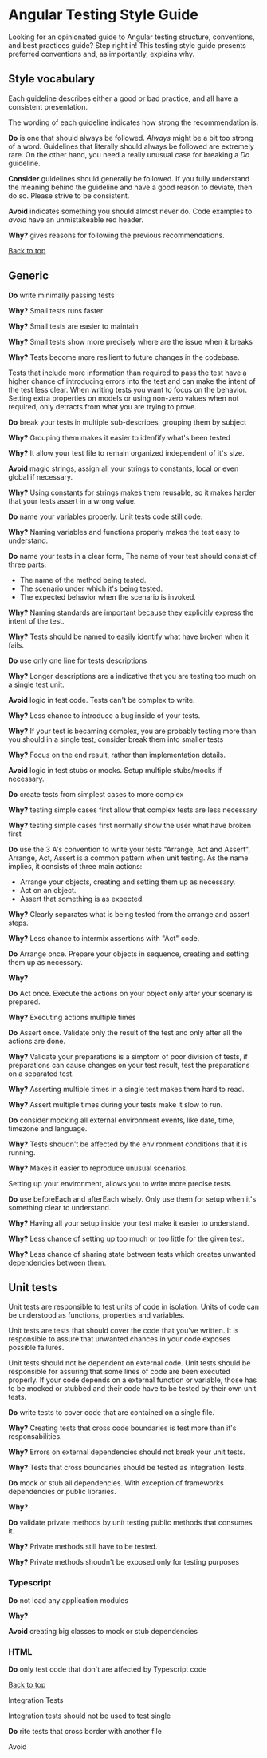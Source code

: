 # Angular Testing Style Guide

Looking for an opinionated guide to Angular testing structure, conventions, and best practices guide?
Step right in!
This testing style guide presents preferred conventions and, as importantly, explains why.


## Style vocabulary

Each guideline describes either a good or bad practice, and all have a consistent presentation.

The wording of each guideline indicates how strong the recommendation is.

**Do** is one that should always be followed.
_Always_ might be a bit too strong of a word.
Guidelines that literally should always be followed are extremely rare.
On the other hand, you need a really unusual case for breaking a *Do* guideline.

**Consider** guidelines should generally be followed.
If you fully understand the meaning behind the guideline and have a good reason to deviate, then do so. Please strive to be consistent.

**Avoid** indicates something you should almost never do. Code examples to *avoid* have an unmistakeable red header.

**Why?** gives reasons for following the previous recommendations.

<a href="#toc">Back to top</a>

## Generic

**Do** write minimally passing tests

**Why?** Small tests runs faster

**Why?** Small tests are easier to maintain

**Why?** Small tests show more precisely where are the issue when it breaks

**Why?** Tests become more resilient to future changes in the codebase.

Tests that include more information than required to pass the test have a higher chance of introducing errors into the test and can make the intent of the test less clear. When writing tests you want to focus on the behavior. Setting extra properties on models or using non-zero values when not required, only detracts from what you are trying to prove.

**Do** break your tests in multiple sub-describes, grouping them by subject

**Why?** Grouping them makes it easier to idenfify what's been tested

**Why?** It allow your test file to remain organized independent of it's size.


**Avoid** magic strings, assign all your strings to constants, local or even global if necessary.

**Why?** Using constants for strings makes them reusable, so it makes harder that your tests assert in a wrong value.


**Do** name your variables properly. Unit tests code still code.

**Why?** Naming variables and functions properly makes the test easy to understand.

**Do** name your tests in a clear form, The name of your test should consist of three parts:

* The name of the method being tested.
* The scenario under which it's being tested.
* The expected behavior when the scenario is invoked.

**Why?** Naming standards are important because they explicitly express the intent of the test.

**Why?** Tests should be named to easily identify what have broken when it fails.


**Do** use only one line for tests descriptions

**Why?** Longer descriptions are a indicative that you are testing too much on a single test unit.


**Avoid** logic in test code. Tests can't be complex to write.

**Why?** Less chance to introduce a bug inside of your tests.

**Why?** If your test is becaming complex, you are probably testing more than you should in a single test, consider break them into smaller tests

**Why?** Focus on the end result, rather than implementation details.

**Avoid** logic in test stubs or mocks. Setup multiple stubs/mocks if necessary.



**Do** create tests from simplest cases to more complex

**Why?** testing simple cases first allow that complex tests are less necessary

**Why?** testing simple cases first normally show the user what have broken first 


**Do** use the 3 A's convention to write your tests "Arrange, Act and Assert", Arrange, Act, Assert is a common pattern when unit testing. As the name implies, it consists of three main actions:

* Arrange your objects, creating and setting them up as necessary.
* Act on an object.
* Assert that something is as expected.

**Why?** Clearly separates what is being tested from the arrange and assert steps.

**Why?** Less chance to intermix assertions with "Act" code.


**Do** Arrange once. Prepare your objects in sequence, creating and setting them up as necessary.

**Why?** 


**Do** Act once. Execute the actions on your object only after your scenary is prepared.

**Why?** Executing actions multiple times 


**Do** Assert once. Validate only the result of the test and only after all the actions are done.

**Why?** Validate your preparations is a simptom of poor division of tests, if preparations can cause changes on your test result, test the preparations on a separated test.

**Why?** Asserting multiple times in a single test makes them hard to read.

**Why?** Assert multiple times during your tests make it slow to run.

**Do** consider mocking all external environment events, like date, time, timezone and language. 

**Why?** Tests shoudn't be affected by the environment conditions that it is running.

**Why?** Makes it easier to reproduce unusual scenarios.

Setting up your environment, allows you to write more precise tests.

**Do** use beforeEach and afterEach wisely. Only use them for setup when it's something clear to understand.

**Why?** Having all your setup inside your test make it easier to understand.

**Why?** Less chance of setting up too much or too little for the given test.

**Why?** Less chance of sharing state between tests which creates unwanted dependencies between them.


## Unit tests

Unit tests are responsible to test units of code in isolation. Units of code can be understood as functions, properties and variables.

Unit tests are tests that should cover the code that you've written. It is responsible to assure that unwanted chances in your code exposes possible failures. 

Unit tests should not be dependent on external code. Unit tests should be responsible for assuring that some lines of code are been executed properly. If your code depends on a external function or variable, those has to be mocked or stubbed and their code have to be tested by their own unit tests.

**Do** write tests to cover code that are contained on a single file.

**Why?** Creating tests that cross code boundaries is test more than it's responsabilities.

**Why?** Errors on external dependencies should not break your unit tests.

**Why?** Tests that cross boundaries should be tested as Integration Tests.


**Do** mock or stub all dependencies. With exception of frameworks dependencies or public libraries.

**Why?** 

**Do** validate private methods by unit testing public methods that consumes it.

**Why?** Private methods still have to be tested.

**Why?** Private methods shoudn't be exposed only for testing purposes

### Typescript

**Do** not load any application modules

**Why?** 

**Avoid** creating big classes to mock or stub dependencies




### HTML

**Do** only test code that don't are affected by Typescript code


<a href="#toc">Back to top</a>

Integration Tests

Integration tests should not be used to test single  

**Do** rite tests that cross border with another file

Avoid 